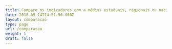 ```yaml
---
title: Compare os indicadores com a médias estaduais, regionais ou nacional
date: 2018-09-14T14:51:56.000Z
layout: comparacao
type: page
url: /comparacao
weight: 1
draft: false
---
```


